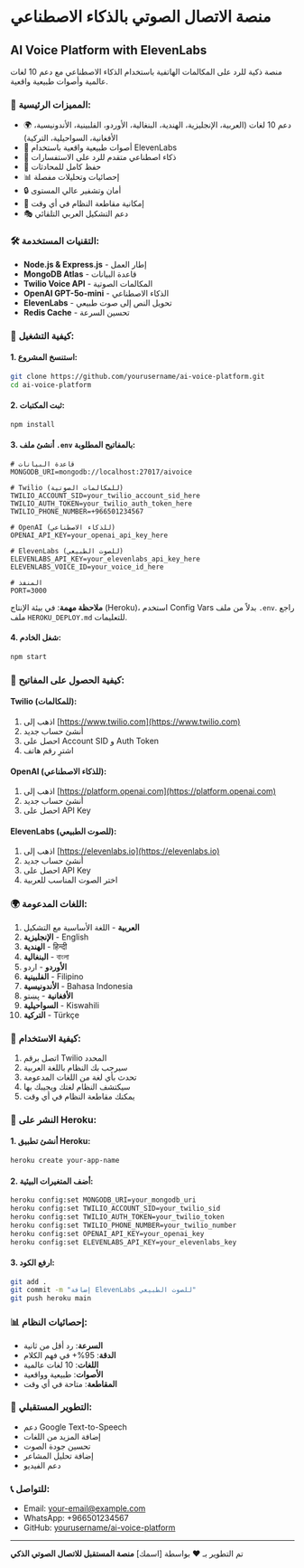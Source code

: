 # منصة الاتصال الصوتي بالذكاء الاصطناعي
## AI Voice Platform with ElevenLabs

منصة ذكية للرد على المكالمات الهاتفية باستخدام الذكاء الاصطناعي مع دعم 10 لغات عالمية وأصوات طبيعية واقعية.

### 🌟 المميزات الرئيسية:
- 🌍 دعم 10 لغات (العربية، الإنجليزية، الهندية، البنغالية، الأوردو، الفلبينية، الأندونيسية، الأفغانية، السواحيلية، التركية)
- 🎵 أصوات طبيعية واقعية باستخدام ElevenLabs
- 🤖 ذكاء اصطناعي متقدم للرد على الاستفسارات
- 💾 حفظ كامل للمحادثات
- 📊 إحصائيات وتحليلات مفصلة
- 🔒 أمان وتشفير عالي المستوى
- 🔄 إمكانية مقاطعة النظام في أي وقت
- 🎭 دعم التشكيل العربي التلقائي

### 🛠️ التقنيات المستخدمة:
- **Node.js & Express.js** - إطار العمل
- **MongoDB Atlas** - قاعدة البيانات
- **Twilio Voice API** - المكالمات الصوتية
- **OpenAI GPT-5o-mini** - الذكاء الاصطناعي
- **ElevenLabs** - تحويل النص إلى صوت طبيعي
- **Redis Cache** - تحسين السرعة

### 🚀 كيفية التشغيل:

#### 1. استنسخ المشروع:
```bash
git clone https://github.com/yourusername/ai-voice-platform.git
cd ai-voice-platform
```

#### 2. ثبت المكتبات:
```bash
npm install
```

#### 3. أنشئ ملف `.env` بالمفاتيح المطلوبة:
```env
# قاعدة البيانات
MONGODB_URI=mongodb://localhost:27017/aivoice

# Twilio (للمكالمات الصوتية)
TWILIO_ACCOUNT_SID=your_twilio_account_sid_here
TWILIO_AUTH_TOKEN=your_twilio_auth_token_here
TWILIO_PHONE_NUMBER=+966501234567

# OpenAI (للذكاء الاصطناعي)
OPENAI_API_KEY=your_openai_api_key_here

# ElevenLabs (للصوت الطبيعي)
ELEVENLABS_API_KEY=your_elevenlabs_api_key_here
ELEVENLABS_VOICE_ID=your_voice_id_here

# المنفذ
PORT=3000
```

**ملاحظة مهمة**: في بيئة الإنتاج (Heroku)، استخدم Config Vars بدلاً من ملف `.env`. راجع ملف `HEROKU_DEPLOY.md` للتعليمات.

#### 4. شغل الخادم:
```bash
npm start
```

### 🔑 كيفية الحصول على المفاتيح:

#### **Twilio (للمكالمات):**
1. اذهب إلى [https://www.twilio.com](https://www.twilio.com)
2. أنشئ حساب جديد
3. احصل على Account SID و Auth Token
4. اشترِ رقم هاتف

#### **OpenAI (للذكاء الاصطناعي):**
1. اذهب إلى [https://platform.openai.com](https://platform.openai.com)
2. أنشئ حساب جديد
3. احصل على API Key

#### **ElevenLabs (للصوت الطبيعي):**
1. اذهب إلى [https://elevenlabs.io](https://elevenlabs.io)
2. أنشئ حساب جديد
3. احصل على API Key
4. اختر الصوت المناسب للعربية

### 🌍 اللغات المدعومة:
1. **العربية** - اللغة الأساسية مع التشكيل
2. **الإنجليزية** - English
3. **الهندية** - हिन्दी
4. **البنغالية** - বাংলা
5. **الأوردو** - اردو
6. **الفلبينية** - Filipino
7. **الأندونيسية** - Bahasa Indonesia
8. **الأفغانية** - پښتو
9. **السواحيلية** - Kiswahili
10. **التركية** - Türkçe

### 📱 كيفية الاستخدام:
1. اتصل برقم Twilio المحدد
2. سيرحب بك النظام باللغة العربية
3. تحدث بأي لغة من اللغات المدعومة
4. سيكتشف النظام لغتك ويجيبك بها
5. يمكنك مقاطعة النظام في أي وقت

### 🚀 النشر على Heroku:

#### 1. أنشئ تطبيق Heroku:
```bash
heroku create your-app-name
```

#### 2. أضف المتغيرات البيئية:
```bash
heroku config:set MONGODB_URI=your_mongodb_uri
heroku config:set TWILIO_ACCOUNT_SID=your_twilio_sid
heroku config:set TWILIO_AUTH_TOKEN=your_twilio_token
heroku config:set TWILIO_PHONE_NUMBER=your_twilio_number
heroku config:set OPENAI_API_KEY=your_openai_key
heroku config:set ELEVENLABS_API_KEY=your_elevenlabs_key
```

#### 3. ارفع الكود:
```bash
git add .
git commit -m "إضافة ElevenLabs للصوت الطبيعي"
git push heroku main
```

### 📊 إحصائيات النظام:
- **السرعة**: رد أقل من ثانية
- **الدقة**: 95%+ في فهم الكلام
- **اللغات**: 10 لغات عالمية
- **الأصوات**: طبيعية وواقعية
- **المقاطعة**: متاحة في أي وقت

### 🔮 التطوير المستقبلي:
- دعم Google Text-to-Speech
- إضافة المزيد من اللغات
- تحسين جودة الصوت
- إضافة تحليل المشاعر
- دعم الفيديو

### 📞 للتواصل:
- Email: your-email@example.com
- WhatsApp: +966501234567
- GitHub: [yourusername/ai-voice-platform](https://github.com/yourusername/ai-voice-platform)

---

تم التطوير بـ ❤️ بواسطة [اسمك]
**منصة المستقبل للاتصال الصوتي الذكي**
